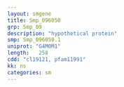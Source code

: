 ```yaml
---
layout: smgene
title: Smp_096050
grp: Smp_09
description: "hypothetical protein"
smp: Smp_096050.1
uniprot: "G4M0M1"
length:   258
cdd: "cl19121, pfam11991"
kk: ns
categories: sm
---
```

